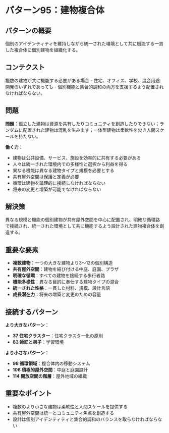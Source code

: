# パターン95：建物複合体

## パターンの概要
個別のアイデンティティを維持しながら統一された環境として共に機能する一貫した複合体に個別建物を組織化する。

## コンテクスト
複数の建物が共に機能する必要がある場合 - 住宅、オフィス、学校、混合用途開発のいずれであっても - 個別機能と集合的調和の両方を支援するよう配置されなければならない。

## 問題
**問題**：孤立した建物は資源を共有したりコミュニティを創造したりできない；ランダムに配置された建物は混乱を生み出す；一体型建物は柔軟性を欠き人間スケールを持たない。

**働く力**：
- 建物は公共設備、サービス、施設を効率的に共有する必要がある
- 人々は統一された環境内での多様性と選択から利益を得る
- 異なる機能は異なる建物タイプと規模を必要とする
- 共有屋外空間は保護と定義が必要
- 循環は建物を論理的に接続しなければならない
- 将来の変更と増築が可能でなければならない

## 解決策
異なる規模と機能の個別建物が共有屋外空間を中心に配置され、明確な循環路で接続され、統一された環境として共に機能するよう設計された建物複合体を創造する。

## 重要な要素
- **複数建物**：一つの大きな建物より3〜12の個別構造
- **共有屋外空間**：建物を結び付ける中庭、庭園、プラザ
- **明確な循環**：すべての建物を接続する歩行者路
- **機能多様性**：異なる目的に奉仕する建物タイプの混合
- **統一された性格**：一貫した材料、規模、設計言語
- **成長潜在力**：将来の増築と変更のための容量

## 接続するパターン
**より大きなパターン**：
- **37 住宅クラスター**：住宅クラスター化の原則
- **83 師匠と弟子**：学習環境

**より小さなパターン**：
- **98 循環領域**：複合体内の移動システム
- **106 積極的屋外空間**：中庭と庭園設計
- **114 開放空間の階層**：屋外地域の組織

## 重要なポイント
- 複数のより小さな建物は柔軟性と人間スケールを提供する
- 共有屋外空間は統一とコミュニティ焦点を創造する
- 設計は個別アイデンティティと集合的調和のバランスを取らなければならない